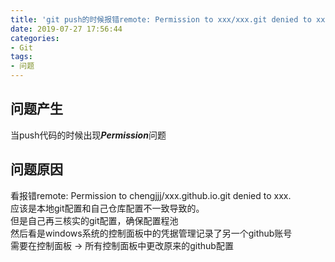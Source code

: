 ```yaml
---
title: 'git push的时候报错remote: Permission to xxx/xxx.git denied to xxx.'
date: 2019-07-27 17:56:44
categories:
- Git
tags:
- 问题
---
```

## 问题产生  
当push代码的时候出现***Permission***问题  

## 问题原因  
看报错remote: Permission to chengjjj/xxx.github.io.git denied to xxx.  
应该是本地git配置和自己仓库配置不一致导致的。  
但是自己再三核实的git配置，确保配置程池  
然后看是windows系统的控制面板中的凭据管理记录了另一个github账号  
需要在控制面板 -> 所有控制面板中更改原来的github配置  


